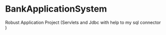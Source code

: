 # BankApplicationSystem
Robust Application Project (Servlets and Jdbc with help to my sql connector )
